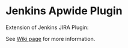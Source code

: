 Jenkins Apwide Plugin
==============================

Extension of Jenkins JIRA Plugin:

See [Wiki page](https://wiki.jenkins-ci.org/display/JENKINS/JIRA+Plugin) for more information.
